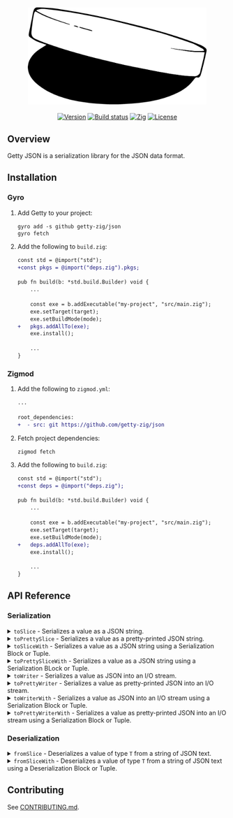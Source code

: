 <br/>

<p align="center">
  <img alt="Getty" src="https://github.com/getty-zig/logo/blob/main/getty-solid.svg" width="410px">
  <br/>
  <br/>
  <a href="https://github.com/getty-zig/json/releases/latest"><img alt="Version" src="https://img.shields.io/github/v/release/getty-zig/json?include_prereleases&label=version&style=flat-square"></a>
  <a href="https://github.com/getty-zig/json/actions/workflows/ci.yml"><img alt="Build status" src="https://img.shields.io/github/workflow/status/getty-zig/json/ci?style=flat-square" /></a>
  <a href="https://ziglang.org/download"><img alt="Zig" src="https://img.shields.io/badge/zig-master-fd9930.svg?style=flat-square"></a>
  <a href="https://github.com/getty-zig/json/blob/main/LICENSE"><img alt="License" src="https://img.shields.io/badge/license-MIT-blue?style=flat-square"></a>
</p>

## Overview

Getty JSON is a serialization library for the JSON data format.

## Installation

### Gyro

1. Add Getty to your project:

    ```
    gyro add -s github getty-zig/json
    gyro fetch
    ```

2. Add the following to `build.zig`:

    ```diff
    const std = @import("std");
    +const pkgs = @import("deps.zig").pkgs;

    pub fn build(b: *std.build.Builder) void {
        ...

        const exe = b.addExecutable("my-project", "src/main.zig");
        exe.setTarget(target);
        exe.setBuildMode(mode);
    +   pkgs.addAllTo(exe);
        exe.install();

        ...
    }
    ```

### Zigmod

1. Add the following to `zigmod.yml`:

    ```diff
    ...

    root_dependencies:
    +  - src: git https://github.com/getty-zig/json
    ```

2. Fetch project dependencies:

    ```
    zigmod fetch
    ```

3. Add the following to `build.zig`:

    ```diff
    const std = @import("std");
    +const deps = @import("deps.zig");

    pub fn build(b: *std.build.Builder) void {
        ...

        const exe = b.addExecutable("my-project", "src/main.zig");
        exe.setTarget(target);
        exe.setBuildMode(mode);
    +   deps.addAllTo(exe);
        exe.install();

        ...
    }
    ```

## API Reference

### Serialization

<details>
<summary><code>toSlice</code> - Serializes a value as a JSON string.</summary>

- **Synopsis**

    ```zig
    fn toSlice(allocator: std.mem.Allocator, value: anytype) ![]const u8
    ```

- **Example**

    ```zig
    const std = @import("std");
    const json = @import("json");

    const allocator = std.heap.page_allocator;

    const Point = struct { x: i32, y: i32 };

    pub fn main() anyerror!void {
        const point = Point{ .x = 1, .y = 2 };

        const string = try json.toSlice(allocator, point);
        defer allocator.free(string);

        // {"x":1,"y":2}
        std.debug.print("{s}\n", .{string});
    }
    ```
</details>

<details>
<summary><code>toPrettySlice</code> - Serializes a value as a pretty-printed JSON string.</summary>

- **Synopsis**

    ```zig
    fn toPrettySlice(allocator: std.mem.Allocator, value: anytype) ![]const u8
    ```

- **Example**

    ```zig
    const std = @import("std");
    const json = @import("json");

    const allocator = std.heap.page_allocator;

    const Point = struct { x: i32, y: i32 };

    pub fn main() anyerror!void {
        const point = Point{ .x = 1, .y = 2 };

        const string = try json.toPrettySlice(allocator, point);
        defer allocator.free(string);

        // {
        //   "x": 1,
        //   "y": 2
        // }
        std.debug.print("{s}\n", .{string});
    }
    ```
</details>

<details>
<summary><code>toSliceWith</code> - Serializes a value as a JSON string using a Serialization Block or Tuple.</summary>

- **Synopsis**

    ```zig
    fn toSliceWith(allocator: std.mem.Allocator, value: anytype, ser: anytype) ![]const u8
    ```

- **Example**

    ```zig
    const std = @import("std");
    const json = @import("json");

    const allocator = std.heap.page_allocator;

    const Point = struct { x: i32, y: i32 };

    const block = struct {
        pub fn is(comptime T: type) bool {
            return T == Point;
        }

        pub fn serialize(value: anytype, serializer: anytype) !@TypeOf(serializer).Ok {
            var s = try serializer.serializeSeq(2);
            const seq = s.seq();

            inline for (std.meta.fields(Point)) |field| {
                try seq.serializeElement(@field(value, field.name));
            }
            return try seq.end();
        }
    };

    pub fn main() anyerror!void {
        const point = Point{ .x = 1, .y = 2 };

        const string = try json.toSliceWith(allocator, point, block);
        defer allocator.free(string);

        // [1,2]
        std.debug.print("{s}\n", .{string});
    }
    ```
</details>

<details>
<summary><code>toPrettySliceWith</code> - Serializes a value as a JSON string using a Serialization BLock or Tuple.</summary>

- **Synopsis**

    ```zig
    fn toPrettySliceWith(allocator: std.mem.Allocator, value: anytype, ser: anytype) ![]const u8
    ```

- **Example**

    ```zig
    const std = @import("std");
    const json = @import("json");

    const allocator = std.heap.page_allocator;

    const Point = struct { x: i32, y: i32 };

    const block = struct {
        pub fn is(comptime T: type) bool {
            return T == Point;
        }

        pub fn serialize(value: anytype, serializer: anytype) !@TypeOf(serializer).Ok {
            var s = try serializer.serializeSeq(2);
            const seq = s.seq();

            inline for (std.meta.fields(Point)) |field| {
                try seq.serializeElement(@field(value, field.name));
            }
            return try seq.end();
        }
    };

    pub fn main() anyerror!void {
        const point = Point{ .x = 1, .y = 2 };

        const string = try json.toPrettySliceWith(allocator, point, block);
        defer allocator.free(string);

        // [
        //   1,
        //   2
        // ]
        std.debug.print("{s}\n", .{string});
    }
    ```
</details>

<details>
<summary><code>toWriter</code> - Serializes a value as JSON into an I/O stream.</summary>

- **Synopsis**

    ```zig
    fn toWriter(value: anytype, writer: anytype) !void
    ```

- **Example**

    ```zig
    const std = @import("std");
    const json = @import("json");

    const Point = struct { x: i32, y: i32 };

    pub fn main() anyerror!void {
        const point = Point{ .x = 1, .y = 2 };

        const stdout = std.io.getStdOut().writer();

        // {"x":1,"y":2}
        try json.toWriter(point, stdout);
    }
    ```
</details>

<details>
<summary><code>toPrettyWriter</code> - Serializes a value as pretty-printed JSON into an I/O stream.</summary>

- **Synopsis**

    ```zig
    fn toPrettyWriter(value: anytype, writer: anytype) !void
    ```

- **Example**

    ```zig
    const std = @import("std");
    const json = @import("json");

    const Point = struct { x: i32, y: i32 };

    pub fn main() anyerror!void {
        const point = Point{ .x = 1, .y = 2 };

        const stdout = std.io.getStdOut().writer();

        // {
        //   "x": 1,
        //   "y": 2
        // }
        try json.toPrettyWriter(point, stdout);
    }
    ```
</details>

<details>
<summary><code>toWriterWith</code> - Serializes a value as JSON into an I/O stream using a Serialization Block or Tuple.</summary>

- **Synopsis**

    ```zig
    fn toWriterWith(value: anytype, writer: anytype, ser: anytype) !void
    ```

- **Example**

    ```zig
    const std = @import("std");
    const json = @import("json");

    const Point = struct { x: i32, y: i32 };

    const block = struct {
        pub fn is(comptime T: type) bool {
            return T == Point;
        }

        pub fn serialize(value: anytype, serializer: anytype) !@TypeOf(serializer).Ok {
            var s = try serializer.serializeSeq(2);
            const seq = s.seq();

            try seq.serializeElement(value.x);
            try seq.serializeElement(value.y);
            return try seq.end();
        }
    };

    pub fn main() anyerror!void {
        const point = Point{ .x = 1, .y = 2 };

        const stdout = std.io.getStdOut().writer();

        // [1,2]
        try json.toWriterWith(point, stdout, block);
    }
    ```
</details>

<details>
<summary><code>toPrettyWriterWith</code> - Serializes a value as pretty-printed JSON into an I/O stream using a Serialization Block or Tuple.</summary>

- **Synopsis**

    ```zig
    fn toPrettyWriterWith(value: anytype, writer: anytype, ser: anytype) !void
    ```

- **Example**

    ```zig
    const std = @import("std");
    const json = @import("json");

    const Point = struct { x: i32, y: i32 };

    const block = struct {
        pub fn is(comptime T: type) bool {
            return T == Point;
        }

        pub fn serialize(value: anytype, serializer: anytype) !@TypeOf(serializer).Ok {
            var s = try serializer.serializeSeq(2);
            const seq = s.seq();

            try seq.serializeElement(value.x);
            try seq.serializeElement(value.y);
            return try seq.end();
        }
    };

    pub fn main() anyerror!void {
        const point = Point{ .x = 1, .y = 2 };

        const stdout = std.io.getStdOut().writer();

        // [
        //   1,
        //   2
        // ]
        try json.toPrettyWriterWith(point, stdout, block);
    }
    ```
</details>

### Deserialization

<details>
<summary><code>fromSlice</code> - Deserializes a value of type <code>T</code> from a string of JSON text.</summary>

- **Synopsis**

    ```zig
    fn fromSlice(allocator: ?std.mem.Allocator, comptime T: type, slice: []const u8) !T
    ```

- **Example**

    ```zig
    const std = @import("std");
    const json = @import("json");

    const Point = struct { x: i32, y: i32 };
    const string =
        \\{
        \\  "x": 1,
        \\  "y": 2
        \\}
    ;

    pub fn main() anyerror!void {
        const point = try json.fromSlice(null, Point, string);

        // Point{ .x = 1, .y = 2 }
        std.debug.print("{any}\n", .{point});
    }
    ```
</details>

<details>
<summary><code>fromSliceWith</code> - Deserializes a value of type <code>T</code> from a string of JSON text using a Deserialization Block or Tuple.</summary>

- **Synopsis**

    ```zig
    fn fromSliceWith(
        allocator: ?std.mem.Allocator,
        comptime T: type,
        slice: []const u8,
        de: anytype,
    ) !T
    ```

- **Example**

    ```zig
    const std = @import("std");
    const getty = @import("getty");
    const json = @import("json");

    const Point = struct { x: i32, y: i32 };

    const block = struct {
        pub fn is(comptime T: type) bool {
            return T == Point;
        }

        pub fn deserialize(allocator: ?std.mem.Allocator, comptime _: type, deserializer: anytype, visitor: anytype) !Point {
            return try deserializer.deserializeSeq(allocator, visitor);
        }

        pub fn Visitor(comptime _: type) type {
            return struct {
                pub usingnamespace getty.de.Visitor(
                    @This(),
                    Point,
                    .{ .visitSeq = visitSeq },
                );

                pub fn visitSeq(_: @This(), allocator: ?std.mem.Allocator, comptime _: type, seq: anytype) !Point {
                    var point: Point = undefined;

                    inline for (std.meta.fields(Point)) |field| {
                        if (try seq.nextElement(allocator, i32)) |elem| {
                            @field(point, field.name) = elem;
                        }
                    }

                    if ((try seq.nextElement(allocator, i32)) != null) {
                        return error.InvalidLength;
                    }

                    return point;
                }
            };
        }
    };

    pub fn main() anyerror!void {
        const point = try json.fromSliceWith(null, Point, "[1,2]", block);

        // Point{ .x = 1, .y = 2 }
        std.debug.print("{any}\n", .{point});
    }
    ```
</details>

## Contributing

See [CONTRIBUTING.md](CONTRIBUTING.md).
